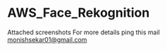 # AWS_Face_Rekognition
Attached screenshots For more details ping this mail monishsekar01@gmail.com
